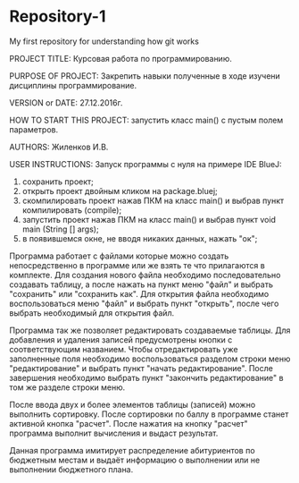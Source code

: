 # Repository-1

My first repository for understanding how git works

PROJECT TITLE: Курсовая работа по программированию.

PURPOSE OF PROJECT: Закрепить навыки полученные в ходе изучени дисциплины программирование.

VERSION or DATE: 27.12.2016г.

HOW TO START THIS PROJECT: запустить класс main() с пустым полем параметров.

AUTHORS: Жиленков И.В.

USER INSTRUCTIONS: Запуск программы с нуля на примере IDE BlueJ:
1. сохранить проект;
2. открыть проект двойным кликом на package.bluej;
3. скомпилировать проект нажав ПКМ на класс main() и выбрав пункт компилировать (compile);
4. запустить проект нажав ПКМ на класс main() и выбрав пункт void main (String [] args);
5. в появившемся окне, не вводя никаких данных, нажать "ок";

Программа работает с файлами которые можно создать непосредственно в программе или же взять те что прилагаются в комплекте.
Для создания нового файла необходимо последовательно создавать таблицу, а после нажать на пункт меню "файл" и выбрать "сохранить" 
или "сохранить как". Для открытия файла необходимо воспользоваться меню "файл" и выбрать пункт "открыть", после чего 
выбрать необходимый для открытия файл.

Программа так же позволяет редактировать создаваемые таблицы. Для добавления и удаления записей предусмотрены кнопки с 
соответствующим названием. Чтобы отредактировать уже заполненные поля необходимо воспользоваться разделом строки меню "редактирование" и выбрать пункт "начать редактирование". После завершения необходимо выбрать пункт "закончить редактирование" в том же разделе строки меню.

После ввода двух и более элементов таблицы (записей) можно выполнить сортировку. После сортировки по баллу в программе станет 
активной кнопка "расчет". После нажатия на кнопку "расчет" программа выполнит вычисления и выдаст результат.

Данная программа имитирует распределение абитуриентов по бюджетным местам и выдаёт информацию о выполнении или не выполнении 
бюджетного плана.
